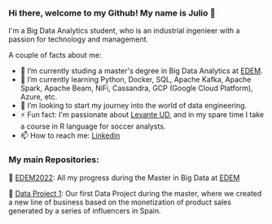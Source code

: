 ### Hi there, welcome to my Github! My name is Julio 👋

I'm a Big Data Analytics student, who is an industrial ingenieer with a passion for technology and management.

A couple of facts about me:

- 🔭 I’m currently studing a master's degree in Big Data Analytics at [EDEM](https://edem.eu/master-big-data-analytics/).
- 🌱 I’m currently learning Python, Docker, SQL, Apache Kafka, Apache Spark, Apache Beam, NiFi, Cassandra, GCP (Google Cloud Platform), Azure, etc.
- 👯 I’m looking to start my journey into the world of data engineering.
- ⚡ Fun fact: I'm passionate about [Levante UD](http://www.levanteud.com), and in my spare time I take a course in R language for soccer analysts.
- 📫 How to reach me: [Linkedin](https://www.linkedin.com/in/juliosahuquillohuerta/)



### My main Repositories:

📁 [EDEM2022](https://github.com/jusahu/EDEM2022): All my progress during the Master in Big Data at [EDEM](https://edem.eu/master-big-data-analytics/)

📁 [Data Project 1](https://github.com/jusahu/Data-Project-1): Our first Data Project during the master, where we created a new line of business based on the monetization of product sales generated by a series of influencers in Spain.

